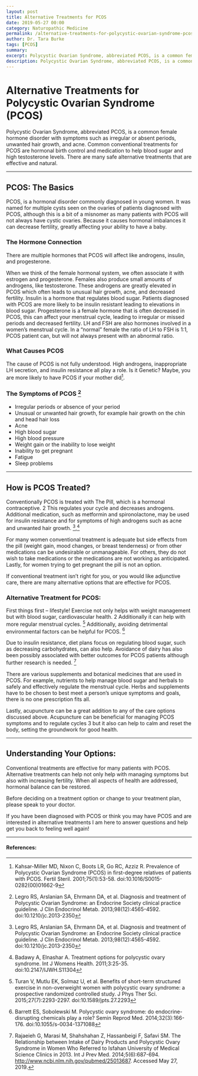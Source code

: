 ```yaml
---
layout: post
title: Alternative Treatments for PCOS
date: 2019-05-27 00:00
category: Naturopathic Medicine
permalink: /alternative-treatments-for-polycystic-ovarian-syndrome-pcos/
author: Dr. Tara Burke
tags: [PCOS]
summary: 
excerpt: Polycystic Ovarian Syndrome, abbreviated PCOS, is a common female hormone disorder with symptoms such as irregular or absent periods, unwanted hair growth, and acne. Common conventional treatments for PCOS are hormonal birth control and medication to help blood sugar and high testosterone levels. There are many safe alternative treatments that are effective and natural.
description: Polycystic Ovarian Syndrome, abbreviated PCOS, is a common female hormone disorder with symptoms such as irregular or absent periods, unwanted...
---
```

# Alternative Treatments for Polycystic Ovarian Syndrome (PCOS)
Polycystic Ovarian Syndrome, abbreviated PCOS, is a common female hormone disorder with symptoms such as irregular or absent periods, unwanted hair growth, and acne. Common conventional treatments for PCOS are hormonal birth control and medication to help blood sugar and high testosterone levels. There are many safe alternative treatments that are effective and natural.

***

## PCOS: The Basics

PCOS, is a hormonal disorder commonly diagnosed in young women. It was named for multiple cysts seen on the ovaries of patients diagnosed with PCOS, although this is a bit of a misnomer as many patients with PCOS will not always have cystic ovaries. Because it causes hormonal imbalances it can decrease fertility, greatly affecting your ability to have a baby.

### The Hormone Connection

There are multiple hormones that PCOS will affect like androgens, insulin, and progesterone.

When we think of the female hormonal system, we often associate it with estrogen and progesterone. Females also produce small amounts of androgens, like testosterone. These androgens are greatly elevated in PCOS which often leads to unusual hair growth, acne, and decreased fertility. Insulin is a hormone that regulates blood sugar. Patients diagnosed with PCOS are more likely to be insulin resistant leading to elevations in blood sugar. Progesterone is a female hormone that is often decreased in PCOS, this can affect your menstrual cycle, leading to irregular or missed periods and decreased fertility. LH and FSH are also hormones involved in a women’s menstrual cycle. In a “normal” female the ratio of LH to FSH is 1:1, PCOS patient can, but will not always present with an abnormal ratio.

### What Causes PCOS
The cause of PCOS is not fully understood. High androgens, inappropriate LH secretion, and insulin resistance all play a role. Is it Genetic? Maybe, you are more likely to have PCOS if your mother did[^1].

### The Symptoms of PCOS [^2]
* Irregular periods or absence of your period
* Unusual or unwanted hair growth, for example hair growth on the chin and head hair loss
* Acne
* High blood sugar
* High blood pressure
* Weight gain or the inability to lose weight
* Inability to get pregnant
* Fatigue
* Sleep problems

***

## How is PCOS Treated?

Conventionally PCOS is treated with The Pill, which is a hormonal contraceptive. 2 This regulates your cycle and decreases androgens. Additional medication, such as metformin and spironolactone, may be used for insulin resistance and for symptoms of high androgens such as acne and unwanted hair growth. [^2],[^3]

For many women conventional treatment is adequate but side effects from the pill (weight gain, mood changes, or breast tenderness) or from other medications can be undesirable or unmanageable. For others, they do not wish to take medications or the medications are not working as anticipated. Lastly, for women trying to get pregnant the pill is not an option.

If conventional treatment isn’t right for you, or you would like adjunctive care, there are many alternative options that are effective for PCOS.

### Alternative Treatment for PCOS:

First things first – lifestyle! Exercise not only helps with weight management but with blood sugar, cardiovascular health. 2 Additionally it can help with more regular menstrual cycles. [^4] Additionally, avoiding detrimental environmental factors can be helpful for PCOS. [^5]

Due to insulin resistance, diet plans focus on regulating blood sugar, such as decreasing carbohydrates, can also help. Avoidance of dairy has also been possibly associated with better outcomes for PCOS patients although further research is needed. [^6]

There are various supplements and botanical medicines that are used in PCOS. For example, nutrients to help manage blood sugar and herbals to safely and effectively regulate the menstrual cycle. Herbs and supplements have to be chosen to best meet a person’s unique symptoms and goals, there is no one prescription fits all.

Lastly, acupuncture can be a great addition to any of the care options discussed above. Acupuncture can be beneficial for managing PCOS symptoms and to regulate cycles 3  but it also can help to calm and reset the body, setting the groundwork for good health.

***

## Understanding Your Options:

Conventional treatments are effective for many patients with PCOS.  Alternative treatments can help not only help with managing symptoms but also with increasing fertility. When all aspects of health are addressed, hormonal balance can be restored.

Before deciding on a treatment option or change to your treatment plan, please speak to your doctor.

If you have been diagnosed with PCOS or think you may have PCOS and are interested in alternative treatments I am here to answer questions and help get you back to feeling well again!

***

#### References:

[^1]: Kahsar-Miller MD, Nixon C, Boots LR, Go RC, Azziz R. Prevalence of Polycystic Ovarian Syndrome (PCOS) in first-degree relatives of patients with PCOS. Fertil Steril. 2001;75(1):53-58. doi:10.1016/S0015-0282(00)01662-9
[^2]: Legro RS, Arslanian SA, Ehrmann DA, et al. Diagnosis and treatment of Polycystic Ovarian Syndrome: an Endocrine Society clinical practice guideline. J Clin Endocrinol Metab. 2013;98(12):4565-4592. doi:10.1210/jc.2013-2350
[^3]: Badawy A, Elnashar A. Treatment options for polycystic ovary syndrome. Int J Womens Health. 2011;3:25-35. doi:10.2147/IJWH.S11304
[^4]: Turan V, Mutlu EK, Solmaz U, et al. Benefits of short-term structured exercise in non-overweight women with polycystic ovary syndrome: a prospective randomized controlled study. J Phys Ther Sci. 2015;27(7):2293-2297. doi:10.1589/jpts.27.2293
[^5]: Barrett ES, Sobolewski M. Polycystic ovary syndrome: do endocrine-disrupting chemicals play a role? Semin Reprod Med. 2014;32(3):166-176. doi:10.1055/s-0034-1371088
[^6]: Rajaeieh G, Marasi M, Shahshahan Z, Hassanbeigi F, Safavi SM. The Relationship between Intake of Dairy Products and Polycystic Ovary Syndrome in Women Who Referred to Isfahan University of Medical Science Clinics in 2013. Int J Prev Med. 2014;5(6):687-694. http://www.ncbi.nlm.nih.gov/pubmed/25013687. Accessed May 27, 2019.

